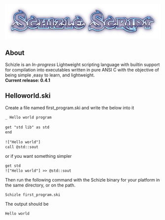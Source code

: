 <p align="center">
  <img src="docs/shizle.png" />
</p>

## About

Schizle is an *In-progress* Lightweight scripting language with builtin support for compilation into executables written in pure ANSI C with the objective of being simple ,easy to learn, and lightweight.
<br>
**Current release: 0.4.1**
<!--
## Getting started

[Getting started](docs/NOTDONE.md)
-->
## Helloworld.ski
Create a file named first_program.ski and write the below into it
```
_ Hello world program

get "std lib" as std
end

!["Hello world"]
call @std::sout
```
or if you want something simpler
```
get std
!["Hello world"] >> @std::sout
```
Then run the following command with the Schizle binary for your platform in the same directory, or on the path.
```
Schizle first_program.ski
```
The output should be
```
Hello world
```
<!--
## Documentation

[View docs online](docs/NOTDONE.md)

[View docs on github](docs/NOTDONE.md)

[Download Documentation](docs/NOTDONE.md)
-->

